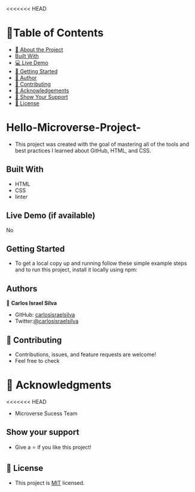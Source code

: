 <<<<<<< HEAD
# 📗Table of Contents 

- [📖 About the Project](#about-project)
- [Built With](#built-with)
- [💻 Live Demo](#lv-demo)
- [🚀 Getting Started](#gt-start)
- [👥 Author](#project-authors)
- [🤝 Contributing](#contributing)
- [🙏 Acknowledgements](#acknowledgements)
- [🙏 Show Your Support](#support)
- [📝 License](#license)


# Hello-Microverse-Project- <a name="about-project"></a> 

- This project was created with the goal of mastering all of the tools and best practices I learned about GitHub, HTML, and CSS.

## Built With <a name="built-with"></a>

- HTML
- CSS
- linter

## Live Demo (if available) <a name="lv-demo"></a>

No

## Getting Started <a name="gt-start"></a>

- To get a local copy up and running follow these simple example steps and to run this project, install it locally using npm:


## Authors <a name="project-authors"></a>

👤 **Carlos Israel Silva**

- GitHub: [carlosisraelsilva](https://github.com/carlosisraelsilva)
- Twitter:[@carlosisraelsilva](https://twitter.com/carlosisraels)


## 🤝 Contributing <a name="contributing"></a>

- Contributions, issues, and feature requests are welcome!
- Feel free to check


# 🙏 Acknowledgments <a name="acknowledgments"></a>

<<<<<<< HEAD
- Microverse Sucess Team 


## Show your support <a name="support"></a>

- Give a ⭐️ if you like this project!


## 📝 License <a name="licence"></a>

- This project is [MIT](./LICENSE) licensed.

